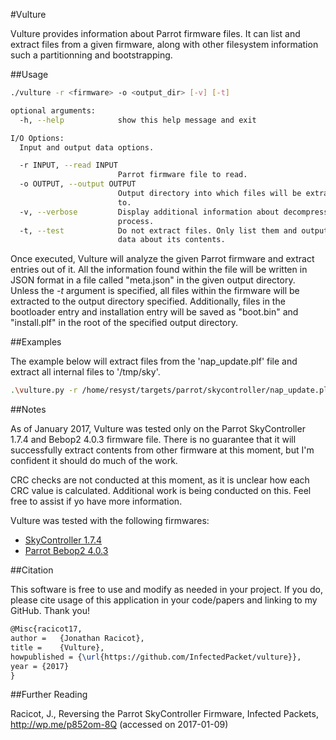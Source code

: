 #Vulture

Vulture provides information about Parrot firmware files. It can list and extract files from a given firmware, along with other filesystem information such a partitionning and bootstrapping.

##Usage

```bash
./vulture -r <firmware> -o <output_dir> [-v] [-t]

optional arguments:
  -h, --help            show this help message and exit

I/O Options:
  Input and output data options.

  -r INPUT, --read INPUT
                        Parrot firmware file to read.
  -o OUTPUT, --output OUTPUT
                        Output directory into which files will be extracted
                        to.
  -v, --verbose			Display additional information about decompression
                        process.
  -t, --test            Do not extract files. Only list them and output JSON
						data about its contents.
```

Once executed, Vulture will analyze the given Parrot firmware and extract entries out of it. All the information found within the file will be written in JSON format in a file called "meta.json" in the given output directory. Unless the _-t_ argument is specified, all files within the firmware will be extracted to the output directory specified. Additionally, files in the bootloader entry and installation entry will be saved as "boot.bin" and "install.plf" in the root of the specified output directory.

##Examples

The example below will extract files from the 'nap_update.plf' file and extract all internal files to '/tmp/sky'.

```bash
.\vulture.py -r /home/resyst/targets/parrot/skycontroller/nap_update.plf -o /tmp/sky
```

##Notes

As of January 2017, Vulture was tested only on the Parrot SkyController 1.7.4 and Bebop2 4.0.3 firmware file. There is no guarantee that it will successfully extract contents from other firmware at this moment, but I'm confident it should do much of the work.

CRC checks are not conducted at this moment, as it is unclear how each CRC value is calculated. Additional work is being conducted on this. Feel free to assist if yo have more information.

Vulture was tested with the following firmwares:
- [SkyController  1.7.4](https://community.parrot.com/t5/Skycontroller/bd-p/Sky)
- [Parrot Bebop2 4.0.3](https://community.parrot.com/t5/Bebop-2/bd-p/Bebop2)

##Citation

This software is free to use and modify as needed in your project. If you do, please cite usage of this application in your code/papers and linking to my GitHub. Thank you!

```latex
@Misc{racicot17,
author =   {Jonathan Racicot},
title =    {Vulture},
howpublished = {\url{https://github.com/InfectedPacket/vulture}},
year = {2017}
}
```

##Further Reading

Racicot, J., Reversing the Parrot SkyController Firmware, Infected Packets, http://wp.me/p852om-8Q (accessed on 2017-01-09)
